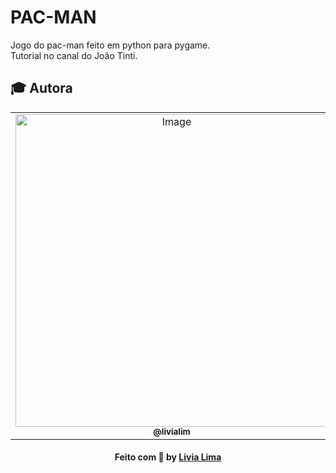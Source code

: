 # PAC-MAN
Jogo do pac-man feito em python para pygame. <br>
Tutorial no canal do João Tinti.

## :mortar_board: Autora

<table align="center">
    <tr>
        <td align="center">
            <a href="https://github.com/livialim">
                <img src="https://i.imgur.com/u0yGzKI.gif" width="500px;" alt="Image" />
                <br />
                <sub><b>@livialim</b></sub>
            </a>
        </td>    
    </tr>
</table>
<h4 align="center">
   Feito com 💜 by  <a href="https://www.linkedin.com/in/livia-lima-910b671b4/" target="_blank"> Livia Lima </a>
</h4>
